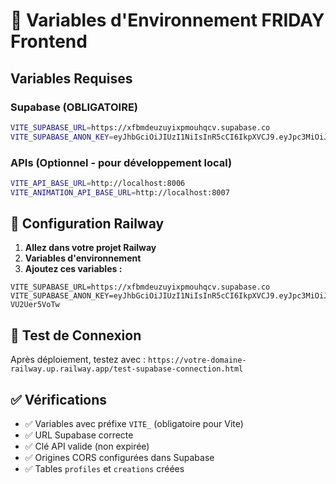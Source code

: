 # 🔧 Variables d'Environnement FRIDAY Frontend

## Variables Requises

### Supabase (OBLIGATOIRE)
```bash
VITE_SUPABASE_URL=https://xfbmdeuzuyixpmouhqcv.supabase.co
VITE_SUPABASE_ANON_KEY=eyJhbGciOiJIUzI1NiIsInR5cCI6IkpXVCJ9.eyJpc3MiOiJzdXBhYmFzZSIsInJlZiI6InhmYm1kZXV6dXlpeHBtb3VocWN2Iiwicm9sZSI6ImFub24iLCJpYXQiOjE3NDkzMzE3ODQsImV4cCI6MjA2NDkwNzc4NH0.XzFIT3BwW9dKRrmFFbSAufCpC1SZuUI-VU2Uer5VoTw
```

### APIs (Optionnel - pour développement local)
```bash
VITE_API_BASE_URL=http://localhost:8006
VITE_ANIMATION_API_BASE_URL=http://localhost:8007
```

## 🚀 Configuration Railway

1. **Allez dans votre projet Railway**
2. **Variables d'environnement**
3. **Ajoutez ces variables :**

```
VITE_SUPABASE_URL=https://xfbmdeuzuyixpmouhqcv.supabase.co
VITE_SUPABASE_ANON_KEY=eyJhbGciOiJIUzI1NiIsInR5cCI6IkpXVCJ9.eyJpc3MiOiJzdXBhYmFzZSIsInJlZiI6InhmYm1kZXV6dXlpeHBtb3VocWN2Iiwicm9sZSI6ImFub24iLCJpYXQiOjE3NDkzMzE3ODQsImV4cCI6MjA2NDkwNzc4NH0.XzFIT3BwW9dKRrmFFbSAufCpC1SZuUI-VU2Uer5VoTw
```

## 🧪 Test de Connexion

Après déploiement, testez avec :
`https://votre-domaine-railway.up.railway.app/test-supabase-connection.html`

## ✅ Vérifications

- ✅ Variables avec préfixe `VITE_` (obligatoire pour Vite)
- ✅ URL Supabase correcte
- ✅ Clé API valide (non expirée)
- ✅ Origines CORS configurées dans Supabase
- ✅ Tables `profiles` et `creations` créées



